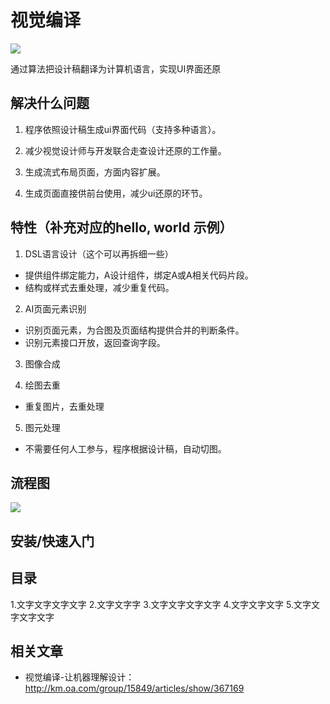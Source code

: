 # 视觉编译
<img src="https://timgsa.baidu.com/timg?image&quality=80&size=b9999_10000&sec=1549131567387&di=46877538c3ad8a48ce5a169a13454de4&imgtype=0&src=http%3A%2F%2Fimg.mp.itc.cn%2Fq_70%2Cc_zoom%2Cw_640%2Fupload%2F20170331%2F99098fa2ae0e48ac8ee8d813c1620900_th.gif" />

通过算法把设计稿翻译为计算机语言，实现UI界面还原

## 解决什么问题
1. 程序依照设计稿生成ui界面代码（支持多种语言）。
2. 减少视觉设计师与开发联合走查设计还原的工作量。

4. 生成流式布局页面，方面内容扩展。
5. 生成页面直接供前台使用，减少ui还原的环节。

## 特性（补充对应的hello, world 示例）
1. DSL语言设计（这个可以再拆细一些）
* 提供组件绑定能力，A设计组件，绑定A或A相关代码片段。
* 结构或样式去重处理，减少重复代码。

2. AI页面元素识别
* 识别页面元素，为合图及页面结构提供合并的判断条件。
* 识别元素接口开放，返回查询字段。

3. 图像合成

4. 绘图去重
* 重复图片，去重处理

5. 图元处理
* 不需要任何人工参与，程序根据设计稿，自动切图。


## 流程图
<img src="http://km.oa.com/files/photos/pictures/201901/1547005473_87_w966_h636.png" />



## 安装/快速入门



## 目录
1.文字文字文字文字
2.文字文字字
3.文字文字文字文字
4.文字文字文字
5.文字文字文字文字

    
## 相关文章
- 视觉编译-让机器理解设计：http://km.oa.com/group/15849/articles/show/367169